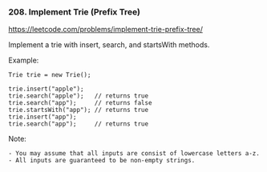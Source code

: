 ### 208. Implement Trie (Prefix Tree)

https://leetcode.com/problems/implement-trie-prefix-tree/

Implement a trie with insert, search, and startsWith methods.

Example:

    Trie trie = new Trie();
    
    trie.insert("apple");
    trie.search("apple");   // returns true
    trie.search("app");     // returns false
    trie.startsWith("app"); // returns true
    trie.insert("app");   
    trie.search("app");     // returns true
Note:

    - You may assume that all inputs are consist of lowercase letters a-z.
    - All inputs are guaranteed to be non-empty strings.
